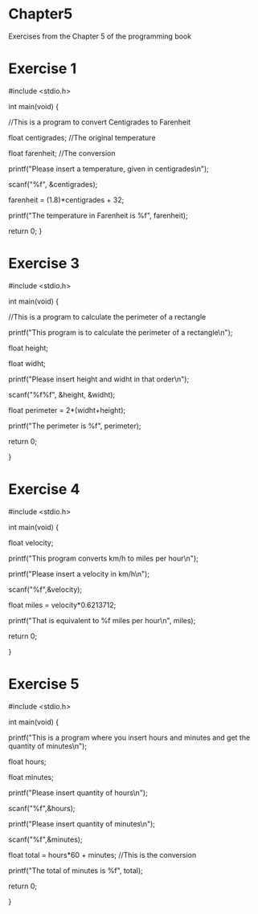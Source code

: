 # Chapter5
Exercises from the Chapter 5 of the programming book

# Exercise 1

#include <stdio.h>

int main(void) {
  
//This is a program to convert Centigrades to Farenheit

  float centigrades; //The original temperature
  
  float farenheit; //The conversion
  
  printf("Please insert a temperature, given in centigrades\n");
  
  scanf("%f", &centigrades);
  
  farenheit = (1.8)*centigrades + 32;
  
  printf("The temperature in Farenheit is %f", farenheit);

  return 0;
}

# Exercise 3

#include <stdio.h>

int main(void) {
  
//This is a program to calculate the perimeter of a rectangle

  printf("This program is to calculate the perimeter of a rectangle\n");
  
  float height; 
  
  float widht; 
  
  printf("Please insert height and widht in that order\n");
  
  scanf("%f%f", &height, &widht);
  
  float perimeter = 2*(widht+height);
  
  printf("The perimeter is %f", perimeter);

  return 0;
  
}

# Exercise 4

#include <stdio.h>

int main(void) {

 float velocity;  
 
 printf("This program converts km/h to miles per hour\n");
 
 printf("Please insert a velocity in km/h\n");
 
 scanf("%f",&velocity);
 
 float miles = velocity*0.6213712;
 
 printf("That is equivalent to %f miles per hour\n", miles);

  return 0;
  
}

# Exercise 5

#include <stdio.h>

int main(void) {

 printf("This is a program where you insert hours and minutes and get the quantity of minutes\n");
 
 float hours;
 
 float minutes;
 
 printf("Please insert quantity of hours\n");
 
 scanf("%f",&hours);
 
 printf("Please insert quantity of minutes\n");
 
 scanf("%f",&minutes);
 
 float total = hours*60 + minutes; //This is the conversion
 
 printf("The total of minutes is %f", total);

  return 0;
  
}

